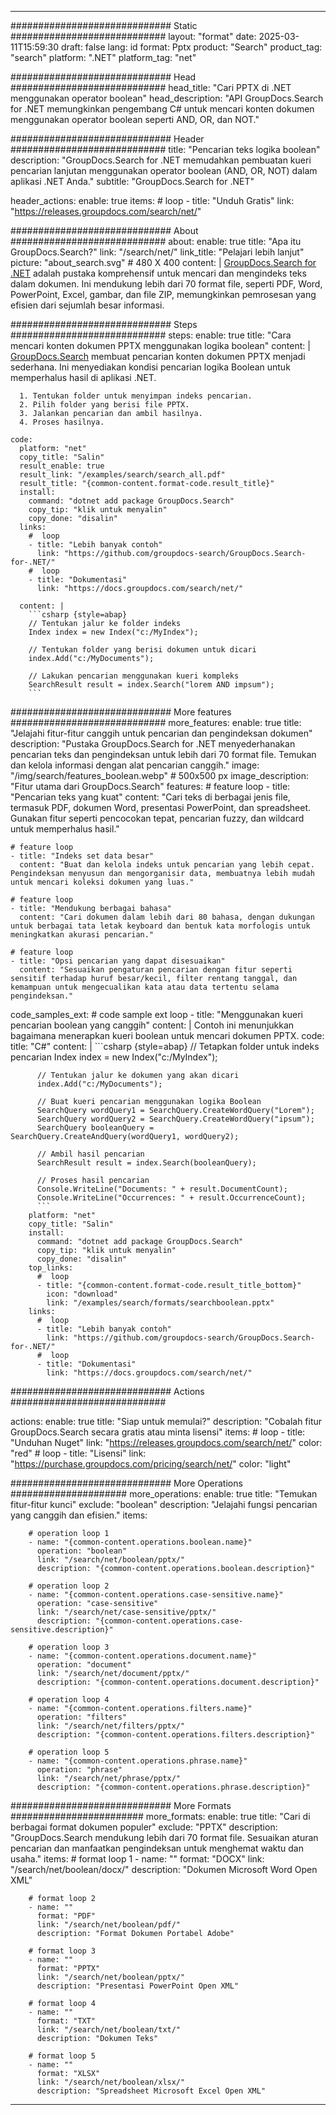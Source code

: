 
---
############################# Static ############################
layout: "format"
date:  2025-03-11T15:59:30
draft: false
lang: id
format: Pptx
product: "Search"
product_tag: "search"
platform: ".NET"
platform_tag: "net"

############################# Head ############################
head_title: "Cari PPTX di .NET menggunakan operator boolean"
head_description: "API GroupDocs.Search for .NET memungkinkan pengembang C# untuk mencari konten dokumen menggunakan operator boolean seperti AND, OR, dan NOT."

############################# Header ############################
title: "Pencarian teks logika boolean" 
description: "GroupDocs.Search for .NET memudahkan pembuatan kueri pencarian lanjutan menggunakan operator boolean (AND, OR, NOT) dalam aplikasi .NET Anda."
subtitle: "GroupDocs.Search for .NET" 

header_actions:
  enable: true
  items:
    #  loop
    - title: "Unduh Gratis"
      link: "https://releases.groupdocs.com/search/net/"
      
############################# About ############################
about:
    enable: true
    title: "Apa itu GroupDocs.Search?"
    link: "/search/net/"
    link_title: "Pelajari lebih lanjut"
    picture: "about_search.svg" # 480 X 400
    content: |
       [GroupDocs.Search for .NET](/search/net/) adalah pustaka komprehensif untuk mencari dan mengindeks teks dalam dokumen. Ini mendukung lebih dari 70 format file, seperti PDF, Word, PowerPoint, Excel, gambar, dan file ZIP, memungkinkan pemrosesan yang efisien dari sejumlah besar informasi.

############################# Steps ############################
steps:
    enable: true
    title: "Cara mencari konten dokumen PPTX menggunakan logika boolean"
    content: |
      [GroupDocs.Search](/search/net/) membuat pencarian konten dokumen PPTX menjadi sederhana. Ini menyediakan kondisi pencarian logika Boolean untuk memperhalus hasil di aplikasi .NET.
      
      1. Tentukan folder untuk menyimpan indeks pencarian.
      2. Pilih folder yang berisi file PPTX.
      3. Jalankan pencarian dan ambil hasilnya.
      4. Proses hasilnya.
   
    code:
      platform: "net"
      copy_title: "Salin"
      result_enable: true
      result_link: "/examples/search/search_all.pdf"
      result_title: "{common-content.format-code.result_title}"
      install:
        command: "dotnet add package GroupDocs.Search"
        copy_tip: "klik untuk menyalin"
        copy_done: "disalin"
      links:
        #  loop
        - title: "Lebih banyak contoh"
          link: "https://github.com/groupdocs-search/GroupDocs.Search-for-.NET/"
        #  loop
        - title: "Dokumentasi"
          link: "https://docs.groupdocs.com/search/net/"
          
      content: |
        ```csharp {style=abap}
        // Tentukan jalur ke folder indeks
        Index index = new Index("c:/MyIndex");

        // Tentukan folder yang berisi dokumen untuk dicari
        index.Add("c:/MyDocuments");

        // Lakukan pencarian menggunakan kueri kompleks
        SearchResult result = index.Search("lorem AND impsum");
        ```            

############################# More features ############################
more_features:
  enable: true
  title: "Jelajahi fitur-fitur canggih untuk pencarian dan pengindeksan dokumen"
  description: "Pustaka GroupDocs.Search for .NET menyederhanakan pencarian teks dan pengindeksan untuk lebih dari 70 format file. Temukan dan kelola informasi dengan alat pencarian canggih."
  image: "/img/search/features_boolean.webp" # 500x500 px
  image_description: "Fitur utama dari GroupDocs.Search"
  features:
    # feature loop
    - title: "Pencarian teks yang kuat"
      content: "Cari teks di berbagai jenis file, termasuk PDF, dokumen Word, presentasi PowerPoint, dan spreadsheet. Gunakan fitur seperti pencocokan tepat, pencarian fuzzy, dan wildcard untuk memperhalus hasil."

    # feature loop
    - title: "Indeks set data besar"
      content: "Buat dan kelola indeks untuk pencarian yang lebih cepat. Pengindeksan menyusun dan mengorganisir data, membuatnya lebih mudah untuk mencari koleksi dokumen yang luas."

    # feature loop
    - title: "Mendukung berbagai bahasa"
      content: "Cari dokumen dalam lebih dari 80 bahasa, dengan dukungan untuk berbagai tata letak keyboard dan bentuk kata morfologis untuk meningkatkan akurasi pencarian."

    # feature loop
    - title: "Opsi pencarian yang dapat disesuaikan"
      content: "Sesuaikan pengaturan pencarian dengan fitur seperti sensitif terhadap huruf besar/kecil, filter rentang tanggal, dan kemampuan untuk mengecualikan kata atau data tertentu selama pengindeksan."
      
  code_samples_ext:
    # code sample ext loop
    - title: "Menggunakan kueri pencarian boolean yang canggih"
      content: |
        Contoh ini menunjukkan bagaimana menerapkan kueri boolean untuk mencari dokumen PPTX.
      code:
        title: "C#"
        content: |
          ```csharp {style=abap}
          // Tetapkan folder untuk indeks pencarian
          Index index = new Index("c:/MyIndex");
              
          // Tentukan jalur ke dokumen yang akan dicari
          index.Add("c:/MyDocuments");

          // Buat kueri pencarian menggunakan logika Boolean
          SearchQuery wordQuery1 = SearchQuery.CreateWordQuery("Lorem");
          SearchQuery wordQuery2 = SearchQuery.CreateWordQuery("ipsum");
          SearchQuery booleanQuery = SearchQuery.CreateAndQuery(wordQuery1, wordQuery2);

          // Ambil hasil pencarian
          SearchResult result = index.Search(booleanQuery);
          
          // Proses hasil pencarian
          Console.WriteLine("Documents: " + result.DocumentCount);
          Console.WriteLine("Occurrences: " + result.OccurrenceCount);
          ```
        platform: "net"
        copy_title: "Salin"
        install:
          command: "dotnet add package GroupDocs.Search"
          copy_tip: "klik untuk menyalin"
          copy_done: "disalin"
        top_links:
          #  loop
          - title: "{common-content.format-code.result_title_bottom}"
            icon: "download"
            link: "/examples/search/formats/searchboolean.pptx"
        links:
          #  loop
          - title: "Lebih banyak contoh"
            link: "https://github.com/groupdocs-search/GroupDocs.Search-for-.NET/"
          #  loop
          - title: "Dokumentasi"
            link: "https://docs.groupdocs.com/search/net/"
            

            


############################# Actions ############################

actions:
  enable: true
  title: "Siap untuk memulai?"
  description: "Cobalah fitur GroupDocs.Search secara gratis atau minta lisensi"
  items:
    #  loop
    - title: "Unduhan Nuget"
      link: "https://releases.groupdocs.com/search/net/"
      color: "red"
        #  loop
    - title: "Lisensi"
      link: "https://purchase.groupdocs.com/pricing/search/net/"
      color: "light"


############################# More Operations #####################
more_operations:
    enable: true
    title: "Temukan fitur-fitur kunci"
    exclude: "boolean"
    description: "Jelajahi fungsi pencarian yang canggih dan efisien."
    items: 
          
        # operation loop 1
        - name: "{common-content.operations.boolean.name}"
          operation: "boolean"
          link: "/search/net/boolean/pptx/"
          description: "{common-content.operations.boolean.description}"

        # operation loop 2
        - name: "{common-content.operations.case-sensitive.name}"
          operation: "case-sensitive"
          link: "/search/net/case-sensitive/pptx/"
          description: "{common-content.operations.case-sensitive.description}"

        # operation loop 3
        - name: "{common-content.operations.document.name}"
          operation: "document"
          link: "/search/net/document/pptx/"
          description: "{common-content.operations.document.description}"

        # operation loop 4
        - name: "{common-content.operations.filters.name}"
          operation: "filters"
          link: "/search/net/filters/pptx/"
          description: "{common-content.operations.filters.description}"

        # operation loop 5
        - name: "{common-content.operations.phrase.name}"
          operation: "phrase"
          link: "/search/net/phrase/pptx/"
          description: "{common-content.operations.phrase.description}"
          
        
          
############################# More Formats ########################
more_formats:
    enable: true
    title: "Cari di berbagai format dokumen populer"
    exclude: "PPTX"
    description: "GroupDocs.Search mendukung lebih dari 70 format file. Sesuaikan aturan pencarian dan manfaatkan pengindeksan untuk menghemat waktu dan usaha."
    items: 
        # format loop 1
        - name: ""
          format: "DOCX"
          link: "/search/net/boolean/docx/"
          description: "Dokumen Microsoft Word Open XML"
          
        # format loop 2
        - name: ""
          format: "PDF"
          link: "/search/net/boolean/pdf/"
          description: "Format Dokumen Portabel Adobe"
          
        # format loop 3
        - name: ""
          format: "PPTX"
          link: "/search/net/boolean/pptx/"
          description: "Presentasi PowerPoint Open XML"

        # format loop 4
        - name: ""
          format: "TXT"
          link: "/search/net/boolean/txt/"
          description: "Dokumen Teks"
          
        # format loop 5
        - name: ""
          format: "XLSX"
          link: "/search/net/boolean/xlsx/"
          description: "Spreadsheet Microsoft Excel Open XML"
  

---
